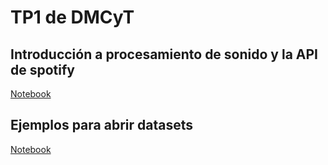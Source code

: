 # TP1 de DMCyT

## Introducción a procesamiento de sonido y la API de spotify

[Notebook](https://github.com/pabloriera/dmcyt_tp1/blob/master/Introduccion.ipynb)

## Ejemplos para abrir datasets

[Notebook](https://github.com/pabloriera/dmcyt_tp1/blob/master/pre_TP1.ipynb)
